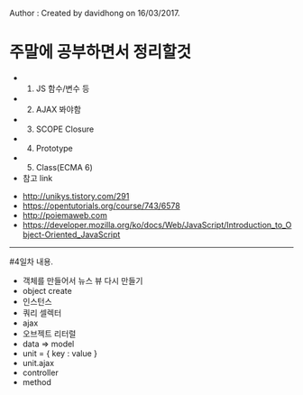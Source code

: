 Author : Created by davidhong on 16/03/2017.



# 주말에 공부하면서 정리할것
 - 1. JS 함수/변수 등
 - 2. AJAX 봐야함
 - 3. SCOPE Closure
 - 4. Prototype
 - 5. Class(ECMA 6)
 - 참고 link
  * http://unikys.tistory.com/291
  * https://opentutorials.org/course/743/6578
  * http://poiemaweb.com
  * https://developer.mozilla.org/ko/docs/Web/JavaScript/Introduction_to_Object-Oriented_JavaScript
  

 -------
 
 #4일차 내용.
 - 객체를 만들어서 뉴스 뷰 다시 만들기
 - object create
 - 인스턴스
 - 쿼리 셀렉터
 - ajax
 - 오브젝트 리터럴
 - data => model
 - unit = { key : value }
 - unit.ajax
 - controller
 - method
 
 